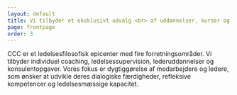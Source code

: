 ```yaml
---
layout: default
title: Vi tilbyder et eksklusivt udvalg <br> af uddannelser, kurser og konsulentydelser
page: frontpage
order: 3
---
```

CCC er et ledelsesfilosofisk epicenter med fire forretningsområder. Vi tilbyder individuel coaching, ledelsessupervision, lederuddannelser og konsulentopgaver. Vores fokus er dygtiggørelse af medarbejdere og ledere, som ønsker at udvikle deres dialogiske færdigheder, refleksive kompetencer og ledelsesmæssige kapacitet.